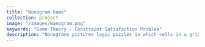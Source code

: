 ```yaml
---
title: "Nonogram Game"
collection: project
image: "/images/Nanogram.png"
keywords: "Game Theory - Constraint Satisfaction Problem"
description: "Nonograms pictures logic puzzles in which cells in a grid must be colored or left blank according to numbers at the side of the grid to reveal a hidden picture. The aim of this project was to solve the game using computers. For this purpose, the game was modeled as a constraint satisfaction problem (CSP). There are various methods that have been used for this problem, one of which is backtracking, the one used in this project as well. Moreover, two well-known heuristics were also used, namely, minimum remaining values (MRV) and least constraining value (LCV), which improve the efficiency of the solution. Finally, with the help of some other methods, e.x. arc consistency checking, my computer was able to solve the problem for the boards with at most 700 squares."
---
```

